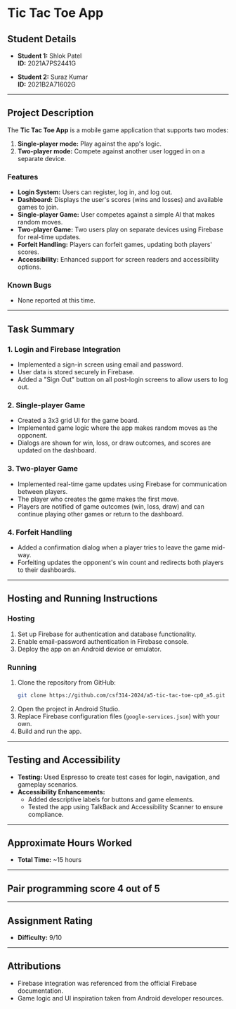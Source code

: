 # Tic Tac Toe App

## Student Details

- **Student 1:** Shlok Patel  
  **ID:** 2021A7PS2441G

- **Student 2:** Suraz Kumar  
  **ID:** 2021B2A71602G

---

## Project Description

The **Tic Tac Toe App** is a mobile game application that supports two modes:
1. **Single-player mode:** Play against the app's logic.
2. **Two-player mode:** Compete against another user logged in on a separate device.

### Features
- **Login System:** Users can register, log in, and log out.
- **Dashboard:** Displays the user's scores (wins and losses) and available games to join.
- **Single-player Game:** User competes against a simple AI that makes random moves.
- **Two-player Game:** Two users play on separate devices using Firebase for real-time updates.
- **Forfeit Handling:** Players can forfeit games, updating both players' scores.
- **Accessibility:** Enhanced support for screen readers and accessibility options.

### Known Bugs
- None reported at this time.

---

## Task Summary

### 1. **Login and Firebase Integration**
- Implemented a sign-in screen using email and password.
- User data is stored securely in Firebase.
- Added a "Sign Out" button on all post-login screens to allow users to log out.

### 2. **Single-player Game**
- Created a 3x3 grid UI for the game board.
- Implemented game logic where the app makes random moves as the opponent.
- Dialogs are shown for win, loss, or draw outcomes, and scores are updated on the dashboard.

### 3. **Two-player Game**
- Implemented real-time game updates using Firebase for communication between players.
- The player who creates the game makes the first move.
- Players are notified of game outcomes (win, loss, draw) and can continue playing other games or return to the dashboard.

### 4. **Forfeit Handling**
- Added a confirmation dialog when a player tries to leave the game mid-way.
- Forfeiting updates the opponent's win count and redirects both players to their dashboards.

---

## Hosting and Running Instructions

### Hosting
1. Set up Firebase for authentication and database functionality.
2. Enable email-password authentication in Firebase console.
3. Deploy the app on an Android device or emulator.

### Running
1. Clone the repository from GitHub:
   ```bash
   git clone https://github.com/csf314-2024/a5-tic-tac-toe-cp0_a5.git
   ```
2. Open the project in Android Studio.
3. Replace Firebase configuration files (`google-services.json`) with your own.
4. Build and run the app.

---

## Testing and Accessibility

- **Testing:** Used Espresso to create test cases for login, navigation, and gameplay scenarios.
- **Accessibility Enhancements:**
    - Added descriptive labels for buttons and game elements.
    - Tested the app using TalkBack and Accessibility Scanner to ensure compliance.

---

## Approximate Hours Worked

- **Total Time:** ~15 hours

---

## Pair programming score 4 out of 5

---

## Assignment Rating

- **Difficulty:** 9/10

---

## Attributions

- Firebase integration was referenced from the official Firebase documentation.
- Game logic and UI inspiration taken from Android developer resources.
